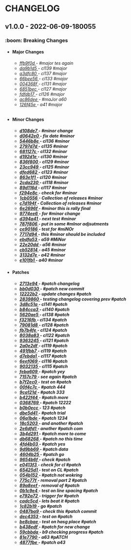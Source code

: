 <h1>CHANGELOG</h1><h2>v1.0.0 - 2022-06-09-180055</h2><h3>:boom: Breaking Changes</h3> <ul><li><h4>Major Changes</h4></li> <ul><h6> <li><a href='https://github.com/nostradini/git_beginner/commit/ffb9f0d'> ffb9f0d </a> - #major tes again </li> <li><a href='https://github.com/nostradini/git_beginner/commit/da9b1d5'> da9b1d5 </a> - cl139 #major </li> <li><a href='https://github.com/nostradini/git_beginner/commit/a3dfc80'> a3dfc80 </a> - cl137 #major </li> <li><a href='https://github.com/nostradini/git_beginner/commit/66bee56'> 66bee56 </a> - cl133 #major </li> <li><a href='https://github.com/nostradini/git_beginner/commit/004368f'> 004368f </a> - cl131 #major </li> <li><a href='https://github.com/nostradini/git_beginner/commit/6851bec'> 6851bec </a> - cl127 #major </li> <li><a href='https://github.com/nostradini/git_beginner/commit/fdfdb17'> fdfdb17 </a> - cl126 #major </li> <li><a href='https://github.com/nostradini/git_beginner/commit/ac86dee'> ac86dee </a> - #maJor a60 </li> <li><a href='https://github.com/nostradini/git_beginner/commit/126f45e'> 126f45e </a> - a41 #major </li></h6></ul> <li><h4>Minor Changes</h4></li> <ul><h5> <li><a href='https://github.com/nostradini/git_beginner/commit/d108de7'> d108de7 </a> - #minor change </li> <li><a href='https://github.com/nostradini/git_beginner/commit/d0642e0'> d0642e0 </a> - fix date #minor </li> <li><a href='https://github.com/nostradini/git_beginner/commit/5446b8e'> 5446b8e </a> - cl136 #minor </li> <li><a href='https://github.com/nostradini/git_beginner/commit/2797d7d'> 2797d7d </a> - cl135 #minor </li> <li><a href='https://github.com/nostradini/git_beginner/commit/681127c'> 681127c </a> - cl132 #minor </li> <li><a href='https://github.com/nostradini/git_beginner/commit/d192d1e'> d192d1e </a> - cl130 #minor </li> <li><a href='https://github.com/nostradini/git_beginner/commit/836f800'> 836f800 </a> - cl129 #minor </li> <li><a href='https://github.com/nostradini/git_beginner/commit/23cc949'> 23cc949 </a> - cl125 #minor </li> <li><a href='https://github.com/nostradini/git_beginner/commit/dfed682'> dfed682 </a> - cl123 #minor </li> <li><a href='https://github.com/nostradini/git_beginner/commit/863e1f1'> 863e1f1 </a> - cl120 #minor </li> <li><a href='https://github.com/nostradini/git_beginner/commit/2cda230'> 2cda230 </a> - cl118 #minor </li> <li><a href='https://github.com/nostradini/git_beginner/commit/89d116d'> 89d116d </a> - cl117 #minor </li> <li><a href='https://github.com/nostradini/git_beginner/commit/f294e8c'> f294e8c </a> - check for #minor </li> <li><a href='https://github.com/nostradini/git_beginner/commit/1cb0556'> 1cb0556 </a> - Collection of releases #minor </li> <li><a href='https://github.com/nostradini/git_beginner/commit/c7d194f'> c7d194f </a> - Collection of releases #minor </li> <li><a href='https://github.com/nostradini/git_beginner/commit/6e2696f'> 6e2696f </a> - #minor this is rally final </li> <li><a href='https://github.com/nostradini/git_beginner/commit/9774ee6'> 9774ee6 </a> - for #minor change </li> <li><a href='https://github.com/nostradini/git_beginner/commit/d394a41'> d394a41 </a> - next test #minor </li> <li><a href='https://github.com/nostradini/git_beginner/commit/787f806'> 787f806 </a> - put in some #mInor adjsutments </li> <li><a href='https://github.com/nostradini/git_beginner/commit/ce90186'> ce90186 </a> - test for #miNOr </li> <li><a href='https://github.com/nostradini/git_beginner/commit/7717d94'> 7717d94 </a> - this #minor should be included </li> <li><a href='https://github.com/nostradini/git_beginner/commit/ebdfa53'> ebdfa53 </a> - a59 #MiNor </li> <li><a href='https://github.com/nostradini/git_beginner/commit/22e20dd'> 22e20dd </a> - a56 #minor </li> <li><a href='https://github.com/nostradini/git_beginner/commit/cb52814'> cb52814 </a> - a45 #minor </li> <li><a href='https://github.com/nostradini/git_beginner/commit/3132d7e'> 3132d7e </a> - a42 #minor </li> <li><a href='https://github.com/nostradini/git_beginner/commit/e101fb1'> e101fb1 </a> - a40 #minor </li></h5></ul> <li><h4>Patches</h4></li> <ul><h5> <li><a href='https://github.com/nostradini/git_beginner/commit/2713e94'> 2713e94 </a> - #patch changelog </li> <li><a href='https://github.com/nostradini/git_beginner/commit/bb0d030'> bb0d030 </a> - #patch new commit </li> <li><a href='https://github.com/nostradini/git_beginner/commit/12222b2'> 12222b2 </a> - update changes #patch </li> <li><a href='https://github.com/nostradini/git_beginner/commit/2839860'> 2839860 </a> - testing changelog covering prev #patch </li> <li><a href='https://github.com/nostradini/git_beginner/commit/3d8c51a'> 3d8c51a </a> - cl141 #patch </li> <li><a href='https://github.com/nostradini/git_beginner/commit/b84cca3'> b84cca3 </a> - cl140 #patch </li> <li><a href='https://github.com/nostradini/git_beginner/commit/5620ae5'> 5620ae5 </a> - cl138 #patch </li> <li><a href='https://github.com/nostradini/git_beginner/commit/f3216fb'> f3216fb </a> - cl134 #patch </li> <li><a href='https://github.com/nostradini/git_beginner/commit/79081d8'> 79081d8 </a> - cl128 #patch </li> <li><a href='https://github.com/nostradini/git_beginner/commit/fb7b4fe'> fb7b4fe </a> - cl124 #patch </li> <li><a href='https://github.com/nostradini/git_beginner/commit/8038a83'> 8038a83 </a> - cl122 #patch </li> <li><a href='https://github.com/nostradini/git_beginner/commit/9363245'> 9363245 </a> - cl121 #patch </li> <li><a href='https://github.com/nostradini/git_beginner/commit/2a0e2df'> 2a0e2df </a> - cl119 #patch </li> <li><a href='https://github.com/nostradini/git_beginner/commit/491fbb7'> 491fbb7 </a> - cl119 #patch </li> <li><a href='https://github.com/nostradini/git_beginner/commit/d7ebda1'> d7ebda1 </a> - cl117 #patch </li> <li><a href='https://github.com/nostradini/git_beginner/commit/6eef069'> 6eef069 </a> - cl116 #patch </li> <li><a href='https://github.com/nostradini/git_beginner/commit/9032135'> 9032135 </a> - cl115 #patch </li> <li><a href='https://github.com/nostradini/git_beginner/commit/feba609'> feba609 </a> - #patch yey </li> <li><a href='https://github.com/nostradini/git_beginner/commit/7157c79'> 7157c79 </a> - see again #patch </li> <li><a href='https://github.com/nostradini/git_beginner/commit/b7f2ec0'> b7f2ec0 </a> - test on #patch </li> <li><a href='https://github.com/nostradini/git_beginner/commit/00f4c7c'> 00f4c7c </a> - #patch 444 </li> <li><a href='https://github.com/nostradini/git_beginner/commit/9ca121d'> 9ca121d </a> - #patch 333 </li> <li><a href='https://github.com/nostradini/git_beginner/commit/b422f44'> b422f44 </a> - #patch more </li> <li><a href='https://github.com/nostradini/git_beginner/commit/0368769'> 0368769 </a> - #patch 12222 </li> <li><a href='https://github.com/nostradini/git_beginner/commit/b0b0ecc'> b0b0ecc </a> - 123 #patch </li> <li><a href='https://github.com/nostradini/git_beginner/commit/dbe5d41'> dbe5d41 </a> - #patch trial </li> <li><a href='https://github.com/nostradini/git_beginner/commit/06a1bde'> 06a1bde </a> - #patch 1234 </li> <li><a href='https://github.com/nostradini/git_beginner/commit/18c5203'> 18c5203 </a> - and another #patch </li> <li><a href='https://github.com/nostradini/git_beginner/commit/2e6dfd1'> 2e6dfd1 </a> - another #patch com </li> <li><a href='https://github.com/nostradini/git_beginner/commit/3b4d291'> 3b4d291 </a> - #patch more to come </li> <li><a href='https://github.com/nostradini/git_beginner/commit/db68268'> db68268 </a> - #patch no this time </li> <li><a href='https://github.com/nostradini/git_beginner/commit/4fd4b03'> 4fd4b03 </a> - #patch yes </li> <li><a href='https://github.com/nostradini/git_beginner/commit/9d9bb69'> 9d9bb69 </a> - #patch data </li> <li><a href='https://github.com/nostradini/git_beginner/commit/4604b25'> 4604b25 </a> - #patch go </li> <li><a href='https://github.com/nostradini/git_beginner/commit/9654b6f'> 9654b6f </a> - check #patch </li> <li><a href='https://github.com/nostradini/git_beginner/commit/e0413f3'> e0413f3 </a> - check for cl #patch </li> <li><a href='https://github.com/nostradini/git_beginner/commit/65425d1'> 65425d1 </a> - test on CL #patch </li> <li><a href='https://github.com/nostradini/git_beginner/commit/054b152'> 054b152 </a> - #patch not wokring </li> <li><a href='https://github.com/nostradini/git_beginner/commit/775c77f'> 775c77f </a> - removal part 2 #patch </li> <li><a href='https://github.com/nostradini/git_beginner/commit/89a8eef'> 89a8eef </a> - removal of #patch </li> <li><a href='https://github.com/nostradini/git_beginner/commit/0b1c9e4'> 0b1c9e4 </a> - test on line spacing #patch </li> <li><a href='https://github.com/nostradini/git_beginner/commit/e792a72'> e792a72 </a> - trigger for #patch </li> <li><a href='https://github.com/nostradini/git_beginner/commit/cadc5cd'> cadc5cd </a> - lets beat it #patch </li> <li><a href='https://github.com/nostradini/git_beginner/commit/1c82b19'> 1c82b19 </a> - go #patch </li> <li><a href='https://github.com/nostradini/git_beginner/commit/0487ba9'> 0487ba9 </a> - check this #patch commit </li> <li><a href='https://github.com/nostradini/git_beginner/commit/dec4353'> dec4353 </a> - test on #patch </li> <li><a href='https://github.com/nostradini/git_beginner/commit/be8cbae'> be8cbae </a> - test on hasg place #patch </li> <li><a href='https://github.com/nostradini/git_beginner/commit/b438edf'> b438edf </a> - #patch for new change </li> <li><a href='https://github.com/nostradini/git_beginner/commit/59cbbda'> 59cbbda </a> - b9 checking progress #patch </li> <li><a href='https://github.com/nostradini/git_beginner/commit/81e7790'> 81e7790 </a> - a63 #pATCH </li> <li><a href='https://github.com/nostradini/git_beginner/commit/4877fbe'> 4877fbe </a> - #patch a43 </li></h5></ul></ul>
